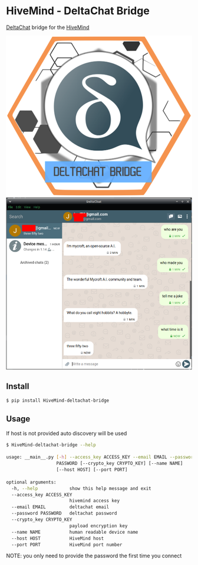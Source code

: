 # HiveMind - DeltaChat Bridge

[DeltaChat](https://delta.chat/en/) bridge for the [HiveMind](https://github.com/OpenJarbas/HiveMind-core)

![logo](./deltachat.png)
![img.png](img.png)

## Install

```bash
$ pip install HiveMind-deltachat-bridge
```
## Usage

If host is not provided auto discovery will be used

```bash
$ HiveMind-deltachat-bridge --help

usage: __main__.py [-h] --access_key ACCESS_KEY --email EMAIL --password
                   PASSWORD [--crypto_key CRYPTO_KEY] [--name NAME]
                   [--host HOST] [--port PORT]

optional arguments:
  -h, --help            show this help message and exit
  --access_key ACCESS_KEY
                        hivemind access key
  --email EMAIL         deltachat email
  --password PASSWORD   deltachat password
  --crypto_key CRYPTO_KEY
                        payload encryption key
  --name NAME           human readable device name
  --host HOST           HiveMind host
  --port PORT           HiveMind port number
```

NOTE: you only need to provide the password the first time you connect